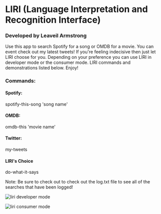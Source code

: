 # LIRI (Language Interpretation and Recognition Interface)
### Developed by Leaveil Armstrong

Use this app to search Spotify for a song or OMDB for a movie. You can event check out my latest tweets! 
If you're feeling indecisive then just let LIRI choose for you.
Depending on your preference you can use LIRI in developer mode or the consumer mode.
LIRI commands and demonstrations listed below.
Enjoy!

### Commands:

#### Spotify:
spotify-this-song 'song name'
  
#### OMDB:
omdb-this 'movie name'

#### Twitter:
my-tweets

#### LIRI's Choice
do-what-it-says

Note: Be sure to check out to check out the log.txt file to see all of the searches that have been logged!


![liri developer mode](https://user-images.githubusercontent.com/33161495/34115411-8c3070b8-e3e3-11e7-822b-2927a5c0dba9.gif)

![liri consumer mode](https://user-images.githubusercontent.com/33161495/34115019-5bc915f2-e3e2-11e7-8943-2929d5a2c311.gif)

